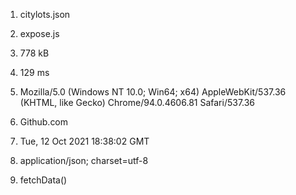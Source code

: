 1. citylots.json
2. expose.js
3. 778 kB
4. 129 ms
5. Mozilla/5.0 (Windows NT 10.0; Win64; x64) AppleWebKit/537.36 (KHTML, like Gecko) Chrome/94.0.4606.81 Safari/537.36
   
6. Github.com

7. Tue, 12 Oct 2021 18:38:02 GMT

8. application/json; charset=utf-8

9.  fetchData()
 
 
